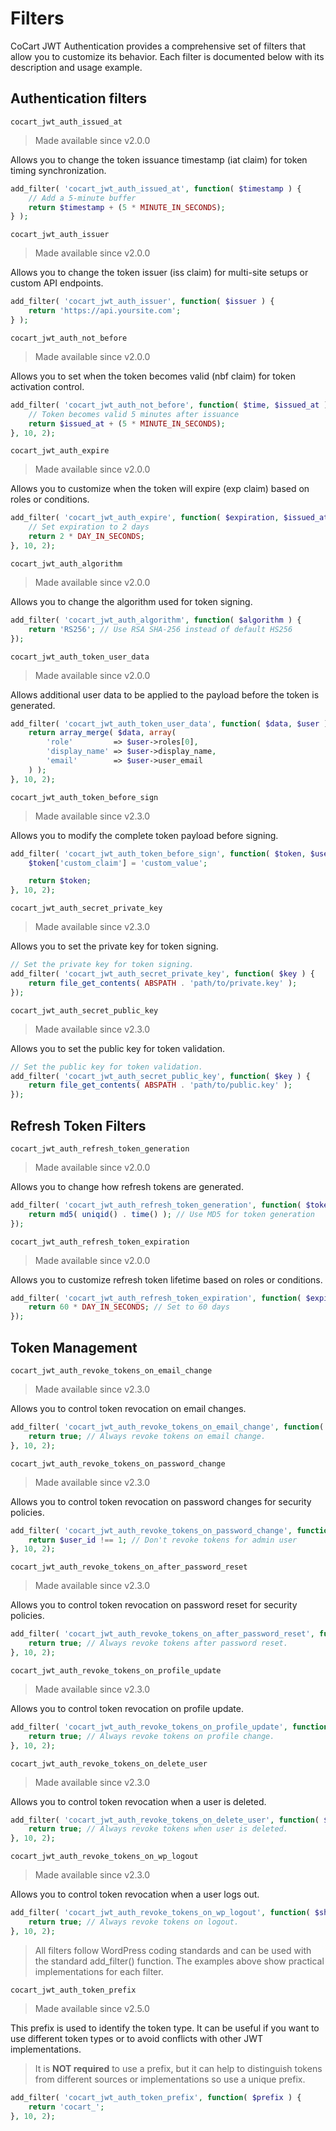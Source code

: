 # Filters

CoCart JWT Authentication provides a comprehensive set of filters that allow you to customize its behavior. Each filter is documented below with its description and usage example.

## Authentication filters

`cocart_jwt_auth_issued_at`

> Made available since v2.0.0

Allows you to change the token issuance timestamp (iat claim) for token timing synchronization.

```php
add_filter( 'cocart_jwt_auth_issued_at', function( $timestamp ) {
    // Add a 5-minute buffer
    return $timestamp + (5 * MINUTE_IN_SECONDS);
} );
```

`cocart_jwt_auth_issuer`

> Made available since v2.0.0

Allows you to change the token issuer (iss claim) for multi-site setups or custom API endpoints.

```php
add_filter( 'cocart_jwt_auth_issuer', function( $issuer ) {
    return 'https://api.yoursite.com';
} );
```

`cocart_jwt_auth_not_before`

> Made available since v2.0.0

Allows you to set when the token becomes valid (nbf claim) for token activation control.

```php
add_filter( 'cocart_jwt_auth_not_before', function( $time, $issued_at ) {
    // Token becomes valid 5 minutes after issuance
    return $issued_at + (5 * MINUTE_IN_SECONDS);
}, 10, 2);
```

`cocart_jwt_auth_expire`

> Made available since v2.0.0

Allows you to customize when the token will expire (exp claim) based on roles or conditions.

```php
add_filter( 'cocart_jwt_auth_expire', function( $expiration, $issued_at ) {
    // Set expiration to 2 days
    return 2 * DAY_IN_SECONDS;
}, 10, 2);
```

`cocart_jwt_auth_algorithm`

> Made available since v2.0.0

Allows you to change the algorithm used for token signing.

```php
add_filter( 'cocart_jwt_auth_algorithm', function( $algorithm ) {
    return 'RS256'; // Use RSA SHA-256 instead of default HS256
});
```

`cocart_jwt_auth_token_user_data`

> Made available since v2.0.0

Allows additional user data to be applied to the payload before the token is generated.

```php
add_filter( 'cocart_jwt_auth_token_user_data', function( $data, $user ) {
    return array_merge( $data, array(
        'role'         => $user->roles[0],
        'display_name' => $user->display_name,
        'email'        => $user->user_email
    ) );
}, 10, 2);
```

`cocart_jwt_auth_token_before_sign`

> Made available since v2.3.0

Allows you to modify the complete token payload before signing.

```php
add_filter( 'cocart_jwt_auth_token_before_sign', function( $token, $user ) {
    $token['custom_claim'] = 'custom_value';

    return $token;
}, 10, 2);
```

`cocart_jwt_auth_secret_private_key`

> Made available since v2.3.0

Allows you to set the private key for token signing.

```php
// Set the private key for token signing.
add_filter( 'cocart_jwt_auth_secret_private_key', function( $key ) {
    return file_get_contents( ABSPATH . 'path/to/private.key' );
});
```

`cocart_jwt_auth_secret_public_key`

> Made available since v2.3.0

Allows you to set the public key for token validation.

```php
// Set the public key for token validation.
add_filter( 'cocart_jwt_auth_secret_public_key', function( $key ) {
    return file_get_contents( ABSPATH . 'path/to/public.key' );
});
```

## Refresh Token Filters

`cocart_jwt_auth_refresh_token_generation`

> Made available since v2.0.0

Allows you to change how refresh tokens are generated.

```php
add_filter( 'cocart_jwt_auth_refresh_token_generation', function( $token ) {
    return md5( uniqid() . time() ); // Use MD5 for token generation
});
```

`cocart_jwt_auth_refresh_token_expiration`

> Made available since v2.0.0

Allows you to customize refresh token lifetime based on roles or conditions.

```php
add_filter( 'cocart_jwt_auth_refresh_token_expiration', function( $expiration ) {
    return 60 * DAY_IN_SECONDS; // Set to 60 days
});
```

## Token Management

`cocart_jwt_auth_revoke_tokens_on_email_change`

> Made available since v2.3.0

Allows you to control token revocation on email changes.

```php
add_filter( 'cocart_jwt_auth_revoke_tokens_on_email_change', function( $should_revoke, $user_id ) {
    return true; // Always revoke tokens on email change.
}, 10, 2);
```

`cocart_jwt_auth_revoke_tokens_on_password_change`

> Made available since v2.3.0

Allows you to control token revocation on password changes for security policies.

```php
add_filter( 'cocart_jwt_auth_revoke_tokens_on_password_change', function( $should_revoke, $user_id ) {
    return $user_id !== 1; // Don't revoke tokens for admin user
}, 10, 2);
```

`cocart_jwt_auth_revoke_tokens_on_after_password_reset`

> Made available since v2.3.0

Allows you to control token revocation on password reset for security policies.

```php
add_filter( 'cocart_jwt_auth_revoke_tokens_on_after_password_reset', function( $should_revoke, $user_id ) {
    return true; // Always revoke tokens after password reset.
}, 10, 2);
```

`cocart_jwt_auth_revoke_tokens_on_profile_update`

> Made available since v2.3.0

Allows you to control token revocation on profile update.

```php
add_filter( 'cocart_jwt_auth_revoke_tokens_on_profile_update', function( $should_revoke, $user_id ) {
    return true; // Always revoke tokens on profile change.
}, 10, 2);
```

`cocart_jwt_auth_revoke_tokens_on_delete_user`

> Made available since v2.3.0

Allows you to control token revocation when a user is deleted.

```php
add_filter( 'cocart_jwt_auth_revoke_tokens_on_delete_user', function( $should_revoke, $user_id ) {
    return true; // Always revoke tokens when user is deleted.
}, 10, 2);
```

`cocart_jwt_auth_revoke_tokens_on_wp_logout`

> Made available since v2.3.0

Allows you to control token revocation when a user logs out.

```php
add_filter( 'cocart_jwt_auth_revoke_tokens_on_wp_logout', function( $should_revoke, $user_id ) {
    return true; // Always revoke tokens on logout.
}, 10, 2);
```

> All filters follow WordPress coding standards and can be used with the standard add_filter() function. The examples above show practical implementations for each filter.

`cocart_jwt_auth_token_prefix`

> Made available since v2.5.0

This prefix is used to identify the token type. It can be useful if you want to use different token types or to avoid conflicts with other JWT implementations.

> It is **NOT required** to use a prefix, but it can help to distinguish tokens from different sources or implementations so use a unique prefix.

```php
add_filter( 'cocart_jwt_auth_token_prefix', function( $prefix ) {
    return 'cocart_';
}, 10, 2);
```
